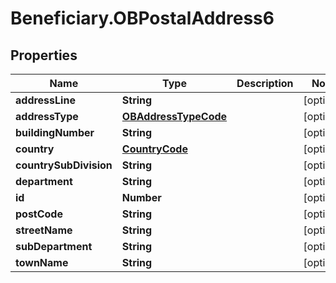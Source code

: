 # Beneficiary.OBPostalAddress6

## Properties
Name | Type | Description | Notes
------------ | ------------- | ------------- | -------------
**addressLine** | **String** |  | [optional] 
**addressType** | [**OBAddressTypeCode**](OBAddressTypeCode.md) |  | [optional] 
**buildingNumber** | **String** |  | [optional] 
**country** | [**CountryCode**](CountryCode.md) |  | [optional] 
**countrySubDivision** | **String** |  | [optional] 
**department** | **String** |  | [optional] 
**id** | **Number** |  | [optional] 
**postCode** | **String** |  | [optional] 
**streetName** | **String** |  | [optional] 
**subDepartment** | **String** |  | [optional] 
**townName** | **String** |  | [optional] 
